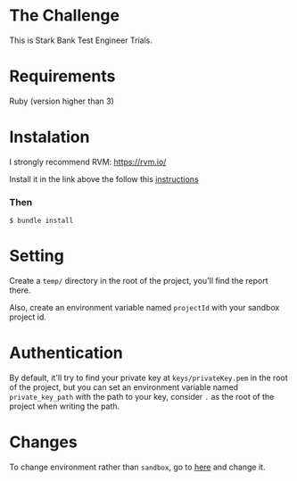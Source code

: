 # The Challenge
This is Stark Bank Test Engineer Trials.

# Requirements
Ruby (version higher than 3)

# Instalation
I strongly recommend RVM: https://rvm.io/

Install it in the link above the follow this [instructions](https://rvm.io/rubies/installing)

### Then

`$ bundle install`

# Setting

Create a `temp/` directory in the root of the project, you'll find the report there.

Also, create an environment variable named `projectId` with your sandbox project id.

# Authentication

By default, it'll try to find your private key at `keys/privateKey.pem` in the root of the project, but you can set an environment variable named `private_key_path` with the path to your key, consider `.` as the root of the project when writing the path.

# Changes
To change environment rather than `sandbox`, go to [here](https://github.com/puloms/The-Challenge/blob/f4cb83d9c7d99cfc15fa913dde9f316ee537fbbe/lib/auth.rb#L4C25-L4C25) and change it.
